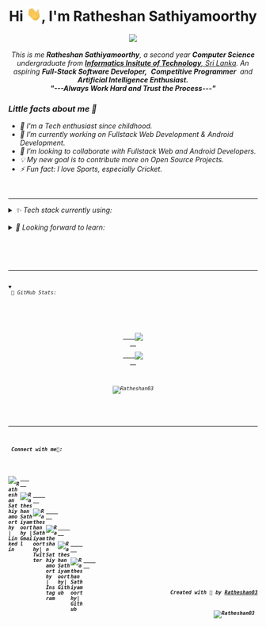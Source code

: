 <h1 align="center">Hi <img src="https://raw.githubusercontent.com/ABSphreak/ABSphreak/master/gifs/Hi.gif" width="30px">, I'm Ratheshan Sathiyamoorthy</h1>
<p align="center">
  <a href="https://github.com/Ratheshan03/readme-typing-svg"><img src="https://readme-typing-svg.herokuapp.com?lines=Computer+Science+Undergraduate;Full+Stack+Software+Developer;DS%20|%20AI%20|%20ML%20Enthusiast;Aspiring+Learner&center=true&width=500&height=50"></a>
</p>

<p align="center">
  <em>
    This is me <b>Ratheshan Sathiyamoorthy</b>, a second year <b>Computer Science</b> undergraduate from <a href="https://www.iit.ac.lk/"> <b>Informatics Insitute of Technology</b>, Sri Lanka</a>.
    An aspiring <b>Full-Stack Software Developer,</b>&nbsp; <b>Competitive Programmer</b>&nbsp; and <b> Artificial Intelligence Enthusiast.</b> 
  <br>
  <b><i>"---Always Work Hard and Trust the Process---"</i></b>
</p>

<h3>Little facts about me 🧑</h3>

- 🧞 I'm a Tech enthusiast since childhood.
- 🔭 I’m currently working on Fullstack Web Development & Android Development.
- 👯 I’m looking to collaborate with Fullstack Web and Android Developers.
- 💡 My new goal is to contribute more on Open Source Projects.
- ⚡ Fun fact: I love Sports, especially Cricket.
<br>

---

<details>
<summary>
  ✨ Tech stack currently using:
</summary>
   <br>
<code><a href="https://www.python.org/" target="_blank"><img height="30" src="https://www.vectorlogo.zone/logos/python/python-icon.svg"></a></code>
<code><a href="https://www.oracle.com/java/" target="_blank"><img height="30" src="https://www.vectorlogo.zone/logos/java/java-icon.svg"></a></code>
<code><a href="https://www.javascript.com/" target="_blank"><img height="30" src="https://raw.githubusercontent.com/devicons/devicon/master/icons/javascript/javascript-plain.svg"></a></code>
<code><a href="https://reactjs.org/" target="_blank"><img height="30" src="https://www.vectorlogo.zone/logos/reactjs/reactjs-icon.svg"></a></code>
<code><a href="https://nextjs.org/" target="_blank"><img height="30" src="https://upload.wikimedia.org/wikipedia/commons/thumb/1/10/Cib-next-js_%28CoreUI_Icons_v1.0.0%29.svg/120px-Cib-next-js_%28CoreUI_Icons_v1.0.0%29.svg.png"></a></code>
<code><a href="https://www.w3schools.com/html/" target="_blank"><img height="30" src="https://www.vectorlogo.zone/logos/w3_html5/w3_html5-icon.svg"></a></code>
<code><a href="https://www.w3schools.com/css/" target="_blank"><img height="30" src="https://raw.githubusercontent.com/devicons/devicon/master/icons/css3/css3-original.svg"></a></code>
<code><a href="https://id.heroku.com/login" target="_blank"><img src="https://www.vectorlogo.zone/logos/heroku/heroku-icon.svg" alt="heroku"  height="30"></a></code>
<code><a href="https://redux.js.org" target="_blank"> <img src="https://raw.githubusercontent.com/devicons/devicon/master/icons/redux/redux-original.svg" alt="redux" height="30"></a></code>
<code><a href="https://sass-lang.com" target="_blank"> <img src="https://raw.githubusercontent.com/devicons/devicon/master/icons/sass/sass-original.svg" alt="sass"  height="30"></a></code>
 <code> <a href="https://tailwindcss.com/" target="_blank"> <img src="https://www.vectorlogo.zone/logos/tailwindcss/tailwindcss-icon.svg" alt="tailwind" height="30"/> </a> </code>
<code><a href="https://nodejs.org/en/" target="_blank"><img height="30" src="https://www.vectorlogo.zone/logos/nodejs/nodejs-icon.svg"></a></code>
<code><a href="https://firebase.google.com/" target="_blank"><img height="30" src="https://www.vectorlogo.zone/logos/firebase/firebase-icon.svg"></a></code>
<code><a href="https://git-scm.com/" target="_blank"><img height="30" src="https://www.vectorlogo.zone/logos/git-scm/git-scm-icon.svg"></a></code>
<code><a href="https://www.json.org/" target="_blank"><img height="30" src="https://www.vectorlogo.zone/logos/json/json-icon.svg"></a></code>
<code><a href="https://colab.research.google.com/" target="_blank"><img height="30" src="https://colab.research.google.com/img/colab_favicon_256px.png"></a></code>
  
</details>
<br>

<details>
<summary>
  🌱 Looking forward to learn:
</summary>
   <br>
<code><a href="https://flutter.dev/" target="_blank"><img height="30" src="https://www.vectorlogo.zone/logos/flutterio/flutterio-icon.svg"></a></code>
<code><a href="https://cloud.google.com/" target="_blank"><img height="30" src="https://www.vectorlogo.zone/logos/google_cloud/google_cloud-icon.svg"></a></code>
<code><a href="https://analytics.google.com/" target="_blank"><img height="30" src="https://www.vectorlogo.zone/logos/google_analytics/google_analytics-icon.svg"></a></code>
<code><a href="https://www.tensorflow.org/" target="_blank"><img height="30" src="https://www.vectorlogo.zone/logos/tensorflow/tensorflow-icon.svg"></a></code>
<code><a href="https://azure.microsoft.com/en-us/" target="_blank"><img height="30" src="https://www.vectorlogo.zone/logos/microsoft_azure/microsoft_azure-icon.svg"></a></code>
<code> <a href="https://opencv.org/" target="_blank"> <img src="https://www.vectorlogo.zone/logos/opencv/opencv-icon.svg" alt="opencv" height="30"/> </a><code>
<code><a href="https://pytorch.org/" target="_blank"><img height="30" src="https://www.vectorlogo.zone/logos/pytorch/pytorch-icon.svg"></a></code>
<code><a href="https://aws.amazon.com/" target="_blank"><img height="30" src="https://www.vectorlogo.zone/logos/amazon_aws/amazon_aws-icon.svg"></a></code>
</details>
<br>

---

<details open="">
<summary>
 📔 GitHub Stats:
</summary>
<br>
<p align="center">
  <a href="https://github.com/Ratheshan03">
    <img align="center"  height="175px" src="https://github-readme-stats.vercel.app/api?username=Ratheshan03&show_icons=true&hide_border=true&title_color=94b4a4&amp&icon_color=FFFFFF&amp&text_color=FFFFFF&amp&bg_color=000000&count_private=true&include_all_commits=true"/>
  </a>
  <a href="https://github.com/Ratheshan03">
    <img align="center" height="175px"  src="https://github-readme-stats.vercel.app/api/top-langs/?username=Ratheshan03&text_color=FFFFFF&bg_color=000000&title_color=94b4a4&langs_count=15&layout=compact&hide_border=true" />
  </a>
</p>
  <p align="center"><img align="center" src="https://github-readme-streak-stats.herokuapp.com/?user=Ratheshan03&text_color=FFFFFF&bg_color=000000&title_color=94b4a4&langs_count=15&layout=compact&hide_border=true" alt="Ratheshan03" /></p>
</details>

---

<h4> Connect with me🤝: <h4>
  </hr>
  <a href="https://www.linkedin.com/in/ratheshan-sathiyamoorthy-3aa2891b9/">
   <img align="left" alt=" Ratheshan Sathiyamoorthy | Linkedin" width="24px" src="https://www.vectorlogo.zone/logos/linkedin/linkedin-icon.svg" />
  </a>
  <a href="mailto:lionratheshan@gmail.com">
    <img align="left" alt="Ratheshan Sathiyamoorthy | Gmail" width="26px" src="https://www.vectorlogo.zone/logos/gmail/gmail-icon.svg" />
  </a>
  <a href="https://twitter.com/Ratheshan_03">
    <img align="left" alt="Ratheshan Sathiyamoorthy| Twitter" width="26px" src="https://www.vectorlogo.zone/logos/twitter/twitter-official.svg" />
  </a>
  <a href="https://www.instagram.com/ratheshan_03/">
    <img align="left" alt="Ratheshan Sathiyamoorthy | Instagram" width="24px" src="https://www.vectorlogo.zone/logos/instagram/instagram-icon.svg" />
  </a>
   <a href="https://www.facebook.com/profile.php?id=100003874786181">
    <img align="left" alt="Ratheshan Sathiyamoorthy| Github" width="26px" src="https://www.vectorlogo.zone/logos/facebook/facebook-tile.svg" />
  </a>
   <a href="https://github.com/Ratheshan03">
    <img align="left" alt="Ratheshan Sathiyamoorthy| Github" width="26px" src="https://www.vectorlogo.zone/logos/github/github-tile.svg" />
  </a>
  <br>
  
<p align="right" > Created with 🖤 by <a href="https://github.com/Ratheshan03">Ratheshan03</a></p>
<p align="right" > <img src="https://komarev.com/ghpvc/?username=Ratheshan03&label=Profile%20views&color=0e75b6&style=flat" alt="Ratheshan03" /> </p>
